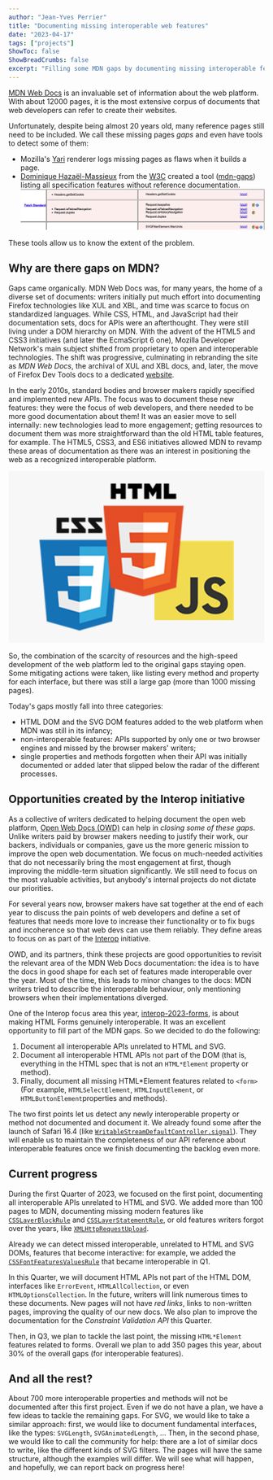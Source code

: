 ```yaml
---
author: "Jean-Yves Perrier"
title: "Documenting missing interoperable web features"
date: "2023-04-17"
tags: ["projects"]
ShowToc: false
ShowBreadCrumbs: false
excerpt: "Filling some MDN gaps by documenting missing interoperable features."
---
```


[MDN Web Docs](https://developer.mozilla.org/) is an invaluable set of information about the web platform. With about 12000 pages, it is the most extensive corpus of documents that web developers can refer to create their websites.

Unfortunately, despite being almost 20 years old, many reference pages still need to be included. We call these missing pages _gaps_ and even have tools to detect some of them:

- Mozilla's [Yari](https://github.com/mdn/yari/) renderer logs missing pages as flaws when it builds a page.
- [Dominique Hazaël-Massieux](https://www.w3.org/People/Dom/) from the [W3C](https://www.w3.org/) created a tool ([mdn-gaps](https://dontcallmedom.github.io/mdn-gaps/)) listing all specification features without reference documentation. ![Extract of a screenshot listing a few random MDN gaps, as well as which browser supports them](mdn-gaps-example.png)

These tools allow us to know the extent of the problem.

## Why are there gaps on MDN?

Gaps came organically. MDN Web Docs was, for many years, the home of a diverse set of documents: writers initially put much effort into documenting Firefox technologies like XUL and XBL, and time was scarce to focus on standardized languages. While CSS, HTML, and JavaScript had their documentation sets, docs for APIs were an afterthought. They were still living under a DOM hierarchy on MDN. With the advent of the HTML5 and CSS3 initiatives (and later the EcmaScript 6 one), Mozilla Developer Network's main subject shifted from proprietary to open and interoperable technologies. The shift was progressive, culminating in rebranding the site as _MDN Web Docs_, the archival of XUL and XBL docs, and, later, the move of Firefox Dev Tools docs to a dedicated [website](https://firefox-source-docs.mozilla.org/).

In the early 2010s, standard bodies and browser makers rapidly specified and implemented new APIs. The focus was to document these new features: they were the focus of web developers, and there needed to be more good documentation about them! It was an easier move to sell internally: new technologies lead to more engagement; getting resources to document them was more straightforward than the old HTML table features, for example. The HTML5, CSS3, and ES6 initiatives allowed MDN to revamp these areas of documentation as there was an interest in positioning the web as a recognized interoperable platform.

![The three logos of HTML5, CSS3, and JS](logos.png)

So, the combination of the scarcity of resources and the high-speed development of the web platform led to the original gaps staying open. Some mitigating actions were taken, like listing every method and property for each interface, but there was still a large gap (more than 1000 missing pages).

Today's gaps mostly fall into three categories:

- HTML DOM and the SVG DOM features added to the web platform when MDN was still in its infancy;
- non-interoperable features: APIs supported by only one or two browser engines and missed by the browser makers' writers;
- single properties and methods forgotten when their API was initially documented or added later that slipped below the radar of the different processes.

## Opportunities created by the Interop initiative

As a collective of writers dedicated to helping document the open web platform, [Open Web Docs (OWD)](https://openwebdocs.org/) can help in _closing some of these gaps_. Unlike writers paid by browser makers needing to justify their work, our backers, individuals or companies, gave us the more generic mission to improve the open web documentation. We focus on much-needed activities that do not necessarily bring the most engagement at first, though improving the middle-term situation significantly. We still need to focus on the most valuable activities, but anybody's internal projects do not dictate our priorities.

For several years now, browser makers have sat together at the end of each year to discuss the pain points of web developers and define a set of features that needs more love to increase their functionality or to fix bugs and incoherence so that web devs can use them reliably. They define areas to focus on as part of the [Interop](https://web.dev/interop-2023/) initiative.

OWD, and its partners, think these projects are good opportunities to revisit the relevant area of the MDN Web Docs documentation: the idea is to have the docs in good shape for each set of features made interoperable over the year. Most of the time, this leads to minor changes to the docs: MDN writers tried to describe the interoperable behaviour, only mentioning browsers when their implementations diverged.

One of the Interop focus area this year, [interop-2023-forms](https://wpt.fyi/results/?label=master&label=experimental&product=chrome&product=firefox&product=safari&aligned&view=interop&q=label%3Ainterop-2022-forms%20or%20label%3Ainterop-2023-forms), is about making HTML Forms genuinely interoperable. It was an excellent opportunity to fill part of the MDN gaps. So we decided to do the following:

1. Document all interoperable APIs unrelated to HTML and SVG.
2. Document all interoperable HTML APIs not part of the DOM (that is, everything in the HTML spec that is not an `HTML*Element` property or method).
3. Finally, document all missing HTML*Element features related to `<form>` (For example, `HTMLSelectElement`, `HTMLInputElement`, or `HTMLButtonElement`properties and methods).

The two first points let us detect any newly interoperable property or method not documented and document it. We already found some after the launch of Safari 16.4 (like [`WritableStreamDefaultController.signal`](https://developer.mozilla.org/en-US/docs/Web/API/WritableStreamDefaultController/signal)). They will enable us to maintain the completeness of our API reference about interoperable features once we finish documenting the backlog even more.

## Current progress

During the first Quarter of 2023, we focused on the first point, documenting all interoperable APIs unrelated to HTML and SVG. We added more than 100 pages to MDN, documenting missing modern features like [`CSSLayerBlockRule`](https://developer.mozilla.org/en-US/docs/Web/API/CSSLayerBlockRule) and [`CSSLayerStatementRule`](https://developer.mozilla.org/en-US/docs/Web/API/CSSLayerStatementRule), or old features writers forgot over the years, like [`XMLHttpRequestUpload`](https://developer.mozilla.org/en-US/docs/Web/API/XMLHttpRequestUpload).

Already we can detect missed interoperable, unrelated to HTML and SVG DOMs, features that become interactive: for example, we added the [`CSSFontFeaturesValuesRule`](https://developer.mozilla.org/en-US/docs/Web/API/CSSFontFeatureValuesRule) that became interoperable in Q1.

In this Quarter, we will document HTML APIs not part of the HTML DOM, interfaces like `ErrorEvent`, `HTMLAllCollection`, or even `HTMLOptionsCollection`. In the future, writers will link numerous times to these documents. New pages will not have _red links_, links to non-written pages, improving the quality of our new docs. We also plan to improve the documentation for the _Constraint Validation API_ this Quarter.

Then, in Q3, we plan to tackle the last point, the missing `HTML*Element` features related to forms. Overall we plan to add 350 pages this year, about 30% of the overall gaps (for interoperable features).

## And all the rest?

About 700 more interoperable properties and methods will not be documented after this first project. Even if we do not have a plan, we have a few ideas to tackle the remaining gaps. For SVG, we would like to take a similar approach: first, we would like to document fundamental interfaces, like the types: `SVGLength`, `SVGAnimatedLength`, … Then, in the second phase, we would like to call the community for help: there are a lot of similar docs to write, like the different kinds of SVG filters. The pages will have the same structure, although the examples will differ. We will see what will happen, and hopefully, we can report back on progress here!
